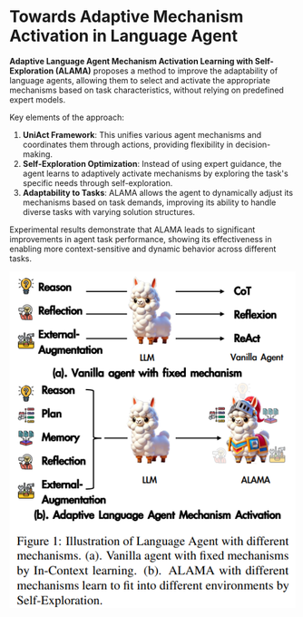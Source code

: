 # Towards Adaptive Mechanism Activation in Language Agent

**Adaptive Language Agent Mechanism Activation Learning with Self-Exploration (ALAMA)** proposes a method to improve the adaptability of language agents, allowing them to select and activate the appropriate mechanisms based on task characteristics, without relying on predefined expert models.

Key elements of the approach:

1. **UniAct Framework**: This unifies various agent mechanisms and coordinates them through actions, providing flexibility in decision-making.
2. **Self-Exploration Optimization**: Instead of using expert guidance, the agent learns to adaptively activate mechanisms by exploring the task's specific needs through self-exploration.
3. **Adaptability to Tasks**: ALAMA allows the agent to dynamically adjust its mechanisms based on task demands, improving its ability to handle diverse tasks with varying solution structures.

Experimental results demonstrate that ALAMA leads to significant improvements in agent task performance, showing its effectiveness in enabling more context-sensitive and dynamic behavior across different tasks.

![](./images/adaptive-mechanism.png)
# 